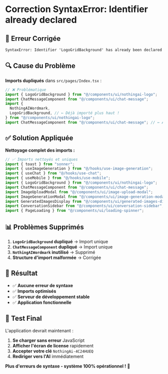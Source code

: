 # Correction SyntaxError: Identifier already declared

## 🐛 Erreur Corrigée

```
SyntaxError: Identifier 'LogoGridBackground' has already been declared
```

## 🔍 Cause du Problème

**Imports dupliqués** dans `src/pages/Index.tsx` :

```typescript
// ❌ Problématique
import { LogoGridBackground } from "@/components/ui/nothingai-logo";
import ChatMessageComponent from "@/components/ui/chat-message";
import {
  NothingAIWordmark,
  LogoGridBackground, // ← Déjà importé plus haut !
} from "@/components/ui/nothingai-logo";
import ChatMessageComponent from "@/components/ui/chat-message"; // ← Aussi dupliqué !
```

## ✅ Solution Appliquée

**Nettoyage complet des imports :**

```typescript
// ✅ Imports nettoyés et uniques
import { toast } from "sonner";
import { useImageGeneration } from "@/hooks/use-image-generation";
import { useChat } from "@/hooks/use-chat";
import { useMobile } from "@/hooks/use-mobile";
import { LogoGridBackground } from "@/components/ui/nothingai-logo";
import ChatMessageComponent from "@/components/ui/chat-message";
import ImageUploadModal from "@/components/ui/image-upload-modal";
import ImageGenerationModal from "@/components/ui/image-generation-modal";
import GeneratedImagesDisplay from "@/components/ui/generated-images-display";
import ConversationSidebar from "@/components/ui/conversation-sidebar";
import { PageLoading } from "@/components/ui/loading-spinner";
```

## 📊 Problèmes Supprimés

1. **`LogoGridBackground` dupliqué** → Import unique
2. **`ChatMessageComponent` dupliqué** → Import unique
3. **`NothingAIWordmark` inutilisé** → Supprimé
4. **Structure d'import malformée** → Corrigée

## 🚀 Résultat

- ✅ **Aucune erreur de syntaxe**
- ✅ **Imports optimisés**
- ✅ **Serveur de développement stable**
- ✅ **Application fonctionnelle**

## 🎯 Test Final

L'application devrait maintenant :

1. **Se charger sans erreur** JavaScript
2. **Afficher l'écran de license** rapidement
3. **Accepter votre clé** `NothingAi-4C24HUEQ`
4. **Rediriger vers l'AI** immédiatement

**Plus d'erreurs de syntaxe - système 100% opérationnel !** 🎉

